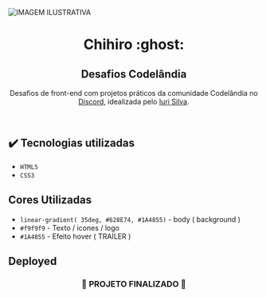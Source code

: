 ![ IMAGEM ILUSTRATIVA ](https://user-images.githubusercontent.com/79709843/188175471-33e54a23-9dbd-4740-b9dc-9e4273d85bb6.png)

<h1 align="center">
  Chihiro :ghost:
</h1>

<h2 align="center">Desafios Codelândia</h2>

<p align="center">Desafios de front-end com projetos práticos da comunidade Codelândia no <a href="https://discord.gg/wNCWTVuxyz">Discord</a>, idealizada pelo <a href="https://www.iuricode.com/">Iuri Silva</a>.</p>
</br>

## ✔️ Tecnologias utilizadas
- ``HTML5``
- ``CSS3``

## Cores Utilizadas
- ``linear-gradient( 35deg, #628E74, #1A4855)`` - body ( background )
- ``#f9f9f9`` - Texto / icones / logo
- ``#1A4855`` - Efeito hover ( TRAILER )

## Deployed


 

<h3 align="center">
  
  :construction: PROJETO FINALIZADO :construction:
  
</h3>
